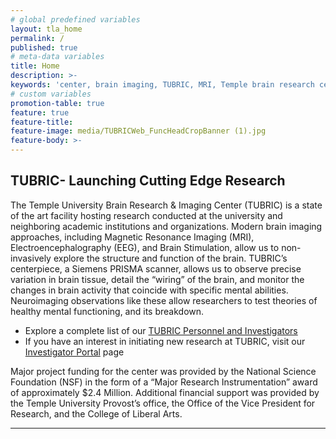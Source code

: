 ```yaml
---
# global predefined variables
layout: tla_home
permalink: /
published: true
# meta-data variables
title: Home
description: >-
keywords: 'center, brain imaging, TUBRIC, MRI, Temple brain research center'
# custom variables
promotion-table: true
feature: true
feature-title: 
feature-image: media/TUBRICWeb_FuncHeadCropBanner (1).jpg
feature-body: >-
---
```

## TUBRIC- Launching Cutting Edge Research
The Temple University Brain Research & Imaging Center (TUBRIC) is a state of the art facility hosting research conducted at the university and neighboring academic institutions and organizations. Modern brain imaging approaches, including Magnetic Resonance Imaging (MRI), Electroencephalography (EEG), and Brain Stimulation, allow us to non-invasively explore the structure and function of the brain. TUBRIC’s centerpiece, a Siemens PRISMA scanner, allows us to observe precise variation in brain tissue, detail the “wiring” of the brain, and monitor the changes in brain activity that coincide with specific mental abilities. Neuroimaging observations like these allow researchers to test theories of healthy mental functioning, and its breakdown.

- Explore a complete list of our [TUBRIC Personnel and Investigators](https://develop.cla.temple.edu/temple-university-brain-research-imaging-center/people/)
- If you have an interest in initiating new research at TUBRIC, visit our [Investigator Portal](https://develop.cla.temple.edu/temple-university-brain-research-imaging-center/investigator-portal/) page

Major project funding for the center was provided by the National Science Foundation (NSF) in the form of a “Major Research Instrumentation” award of approximately $2.4 Million. Additional financial support was provided by the Temple University Provost’s office, the Office of the Vice President for Research, and the College of Liberal Arts.

___
